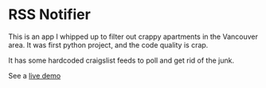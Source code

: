 # RSS Notifier

This is an app I whipped up to filter out crappy apartments in the Vancouver 
area. It was first python project, and the code quality is crap.

It has some hardcoded craigslist feeds to poll and get rid of the junk.

See a [live demo](http://rssnotifierapp.appspot.com)
